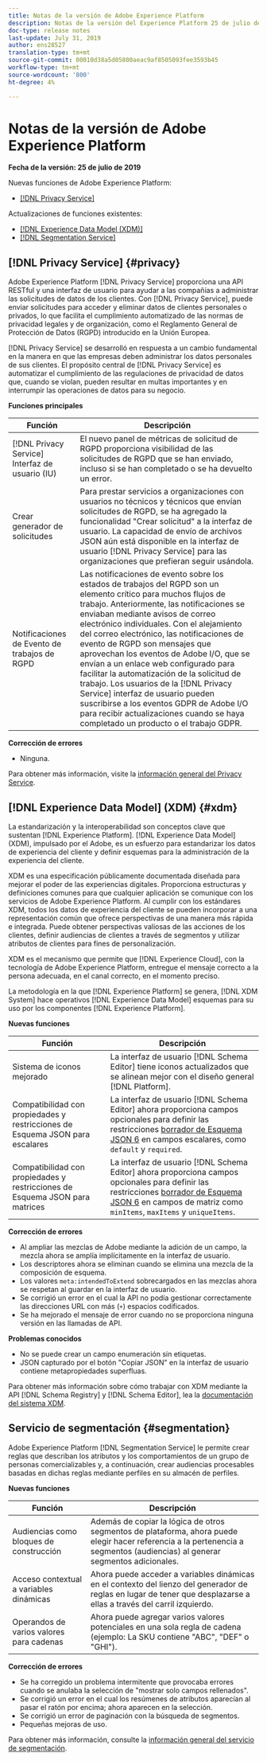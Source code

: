 ```yaml
---
title: Notas de la versión de Adobe Experience Platform
description: Notas de la versión del Experience Platform 25 de julio de 2019
doc-type: release notes
last-update: July 31, 2019
author: ens28527
translation-type: tm+mt
source-git-commit: 00010d38a5d05800aeac9af8505093fee3593b45
workflow-type: tm+mt
source-wordcount: '800'
ht-degree: 4%

---
```



# Notas de la versión de Adobe Experience Platform

**Fecha de la versión: 25 de julio de 2019**

Nuevas funciones de Adobe Experience Platform:

* [[!DNL Privacy Service]](#privacy)

Actualizaciones de funciones existentes:

* [[!DNL Experience Data Model (XDM)]](#xdm)
* [[!DNL Segmentation Service]](#segmentation)

## [!DNL Privacy Service] {#privacy}

Adobe Experience Platform [!DNL Privacy Service] proporciona una API RESTful y una interfaz de usuario para ayudar a las compañías a administrar las solicitudes de datos de los clientes. Con [!DNL Privacy Service], puede enviar solicitudes para acceder y eliminar datos de clientes personales o privados, lo que facilita el cumplimiento automatizado de las normas de privacidad legales y de organización, como el Reglamento General de Protección de Datos (RGPD) introducido en la Unión Europea.

[!DNL Privacy Service] se desarrolló en respuesta a un cambio fundamental en la manera en que las empresas deben administrar los datos personales de sus clientes. El propósito central de [!DNL Privacy Service] es automatizar el cumplimiento de las regulaciones de privacidad de datos que, cuando se violan, pueden resultar en multas importantes y en interrumpir las operaciones de datos para su negocio.

**Funciones principales**

| Función | Descripción |
|---|---|
| [!DNL Privacy Service] Interfaz de usuario (IU) | El nuevo panel de métricas de solicitud de RGPD proporciona visibilidad de las solicitudes de RGPD que se han enviado, incluso si se han completado o se ha devuelto un error. |
| Crear generador de solicitudes | Para prestar servicios a organizaciones con usuarios no técnicos y técnicos que envían solicitudes de RGPD, se ha agregado la funcionalidad &quot;Crear solicitud&quot; a la interfaz de usuario. La capacidad de envío de archivos JSON aún está disponible en la interfaz de usuario [!DNL Privacy Service] para las organizaciones que prefieran seguir usándola. |
| Notificaciones de Evento de trabajos de RGPD | Las notificaciones de evento sobre los estados de trabajos del RGPD son un elemento crítico para muchos flujos de trabajo. Anteriormente, las notificaciones se enviaban mediante avisos de correo electrónico individuales. Con el alejamiento del correo electrónico, las notificaciones de evento de RGPD son mensajes que aprovechan los eventos de Adobe I/O, que se envían a un enlace web configurado para facilitar la automatización de la solicitud de trabajo. Los usuarios de la [!DNL Privacy Service] interfaz de usuario pueden suscribirse a los eventos GDPR de Adobe I/O para recibir actualizaciones cuando se haya completado un producto o el trabajo GDPR. |

**Corrección de errores**

* Ninguna.

Para obtener más información, visite la [información general del Privacy Service](../../privacy-service/home.md).

## [!DNL Experience Data Model] (XDM) {#xdm}

La estandarización y la interoperabilidad son conceptos clave que sustentan [!DNL Experience Platform]. [!DNL Experience Data Model] (XDM), impulsado por el Adobe, es un esfuerzo para estandarizar los datos de experiencia del cliente y definir esquemas para la administración de la experiencia del cliente.

XDM es una especificación públicamente documentada diseñada para mejorar el poder de las experiencias digitales. Proporciona estructuras y definiciones comunes para que cualquier aplicación se comunique con los servicios de Adobe Experience Platform. Al cumplir con los estándares XDM, todos los datos de experiencia del cliente se pueden incorporar a una representación común que ofrece perspectivas de una manera más rápida e integrada. Puede obtener perspectivas valiosas de las acciones de los clientes, definir audiencias de clientes a través de segmentos y utilizar atributos de clientes para fines de personalización.

XDM es el mecanismo que permite que [!DNL Experience Cloud], con la tecnología de Adobe Experience Platform, entregue el mensaje correcto a la persona adecuada, en el canal correcto, en el momento preciso.

La metodología en la que [!DNL Experience Platform] se genera, [!DNL XDM System] hace operativos [!DNL Experience Data Model] esquemas para su uso por los componentes [!DNL Experience Platform].

**Nuevas funciones**

| Función | Descripción |
|---|---|
| Sistema de iconos mejorado | La interfaz de usuario [!DNL Schema Editor] tiene iconos actualizados que se alinean mejor con el diseño general [!DNL Platform]. |
| Compatibilidad con propiedades y restricciones de Esquema JSON para escalares | La interfaz de usuario [!DNL Schema Editor] ahora proporciona campos opcionales para definir las restricciones [borrador de Esquema JSON 6](https://tools.ietf.org/html/draft-wright-json-schema-01) en campos escalares, como `default` y `required`. |
| Compatibilidad con propiedades y restricciones de Esquema JSON para matrices | La interfaz de usuario [!DNL Schema Editor] ahora proporciona campos opcionales para definir las restricciones [borrador de Esquema JSON 6](https://tools.ietf.org/html/draft-wright-json-schema-01) en campos de matriz como `minItems`, `maxItems` y `uniqueItems`. |

**Corrección de errores**

* Al ampliar las mezclas de Adobe mediante la adición de un campo, la mezcla ahora se amplía implícitamente en la interfaz de usuario.
* Los descriptores ahora se eliminan cuando se elimina una mezcla de la composición de esquema.
* Los valores `meta:intendedToExtend` sobrecargados en las mezclas ahora se respetan al guardar en la interfaz de usuario.
* Se corrigió un error en el cual la API no podía gestionar correctamente las direcciones URL con más (`+`) espacios codificados.
* Se ha mejorado el mensaje de error cuando no se proporciona ninguna versión en las llamadas de API.

**Problemas conocidos**

* No se puede crear un campo enumeración sin etiquetas.
* JSON capturado por el botón &quot;Copiar JSON&quot; en la interfaz de usuario contiene metapropiedades superfluas.

Para obtener más información sobre cómo trabajar con XDM mediante la API [!DNL Schema Registry] y [!DNL Schema Editor], lea la [documentación del sistema XDM](../../xdm/home.md).

## Servicio de segmentación {#segmentation}

Adobe Experience Platform [!DNL Segmentation Service] le permite crear reglas que describan los atributos y los comportamientos de un grupo de personas comercializables y, a continuación, crear audiencias procesables basadas en dichas reglas mediante perfiles en su almacén de perfiles.

**Nuevas funciones**

| Función | Descripción |
| -----------| ---------- |
| Audiencias como bloques de construcción | Además de copiar la lógica de otros segmentos de plataforma, ahora puede elegir hacer referencia a la pertenencia a segmentos (audiencias) al generar segmentos adicionales. |
| Acceso contextual a variables dinámicas | Ahora puede acceder a variables dinámicas en el contexto del lienzo del generador de reglas en lugar de tener que desplazarse a ellas a través del carril izquierdo. |
| Operandos de varios valores para cadenas | Ahora puede agregar varios valores potenciales en una sola regla de cadena (ejemplo: La SKU contiene &quot;ABC&quot;, &quot;DEF&quot; o &quot;GHI&quot;). |

**Corrección de errores**

* Se ha corregido un problema intermitente que provocaba errores cuando se anulaba la selección de &quot;mostrar solo campos rellenados&quot;.
* Se corrigió un error en el cual los resúmenes de atributos aparecían al pasar el ratón por encima; ahora aparecen en la selección.
* Se corrigió un error de paginación con la búsqueda de segmentos.
* Pequeñas mejoras de uso.

Para obtener más información, consulte la [información general del servicio de segmentación](../../segmentation/home.md).